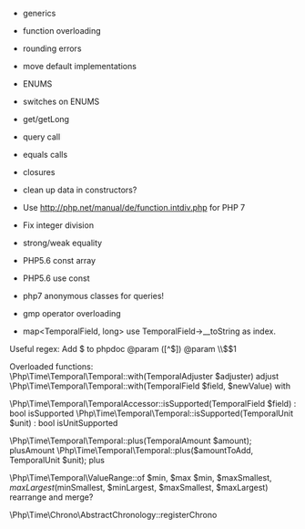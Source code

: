 - generics
- function overloading
- rounding errors
- move default implementations
- ENUMS
- switches on ENUMS
- get/getLong
- query call
- equals calls
- closures
- clean up data in constructors?
- Use http://php.net/manual/de/function.intdiv.php for PHP 7
- Fix integer division
- strong/weak equality
- PHP5.6 const array
- PHP5.6 use const
- php7 anonymous classes for queries!
- gmp operator overloading

- map<TemporalField, long> use TemporalField->__toString as index.

Useful regex:
Add $ to phpdoc
@param ([^$])
@param \\$$1

Overloaded functions:
\Php\Time\Temporal\Temporal::with(TemporalAdjuster $adjuster)
adjust
\Php\Time\Temporal\Temporal::with(TemporalField $field, $newValue)
with

\Php\Time\Temporal\TemporalAccessor::isSupported(TemporalField $field) : bool
isSupported
\Php\Time\Temporal\Temporal::isSupported(TemporalUnit $unit) : bool
isUnitSupported

\Php\Time\Temporal\Temporal::plus(TemporalAmount $amount);
plusAmount
\Php\Time\Temporal\Temporal::plus($amountToAdd, TemporalUnit $unit);
plus



\Php\Time\Temporal\ValueRange::of
$min, $max
$min, $maxSmallest, $maxLargest
($minSmallest, $minLargest, $maxSmallest, $maxLargest)
rearrange and merge?

\Php\Time\Chrono\AbstractChronology::registerChrono